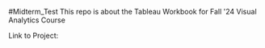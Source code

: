 #Midterm_Test
This repo is about the Tableau Workbook for Fall '24 Visual Analytics Course

Link to Project: 

